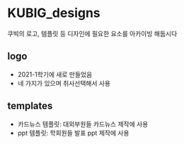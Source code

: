 # KUBIG_designs
쿠빅의 로고, 템플릿 등 디자인에 필요한 요소를 아카이빙 해둡시다
## logo
* 2021-1학기에 새로 만들었음
* 네 가지가 있으며 취사선택해서 사용
## templates
* 카드뉴스 템플릿: 대외부원들 카드뉴스 제작에 사용
* ppt 템플릿: 학회원들 발표 ppt 제작에 사용
